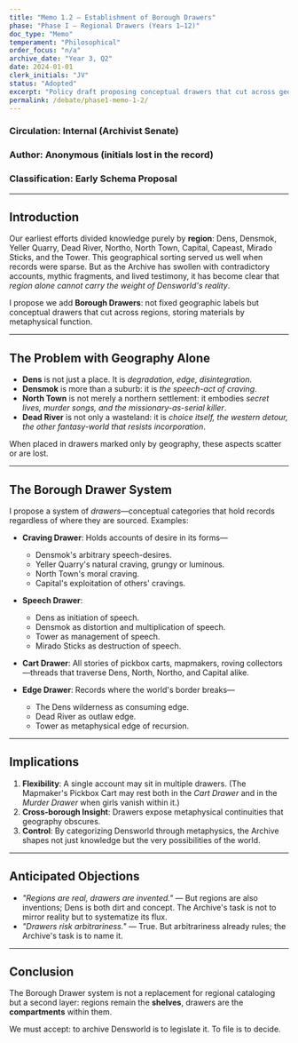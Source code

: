 ```yaml
---
title: "Memo 1.2 — Establishment of Borough Drawers"
phase: "Phase I — Regional Drawers (Years 1–12)"
doc_type: "Memo"
temperament: "Philosophical"
order_focus: "n/a"
archive_date: "Year 3, Q2"
date: 2024-01-01
clerk_initials: "JV"
status: "Adopted"
excerpt: "Policy draft proposing conceptual drawers that cut across geographic regions, introducing the first challenge to pure geographic filing"
permalink: /debate/phase1-memo-1-2/
---
```


### Circulation: Internal (Archivist Senate)

### Author: Anonymous (initials lost in the record)

### Classification: Early Schema Proposal

---

## Introduction

Our earliest efforts divided knowledge purely by **region**: Dens, Densmok, Yeller Quarry, Dead River, Northo, North Town, Capital, Capeast, Mirado Sticks, and the Tower. This geographical sorting served us well when records were sparse. But as the Archive has swollen with contradictory accounts, mythic fragments, and lived testimony, it has become clear that *region alone cannot carry the weight of Densworld's reality*.

I propose we add **Borough Drawers**: not fixed geographic labels but conceptual drawers that cut across regions, storing materials by metaphysical function.

---

## The Problem with Geography Alone

* **Dens** is not just a place. It is *degradation, edge, disintegration*.
* **Densmok** is more than a suburb: it is *the speech-act of craving*.
* **North Town** is not merely a northern settlement: it embodies *secret lives, murder songs, and the missionary-as-serial killer*.
* **Dead River** is not only a wasteland: it is *choice itself, the western detour, the other fantasy-world that resists incorporation*.

When placed in drawers marked only by geography, these aspects scatter or are lost.

---

## The Borough Drawer System

I propose a system of *drawers*—conceptual categories that hold records regardless of where they are sourced. Examples:

* **Craving Drawer**: Holds accounts of desire in its forms—

  * Densmok's arbitrary speech-desires.
  * Yeller Quarry's natural craving, grungy or luminous.
  * North Town's moral craving.
  * Capital's exploitation of others' cravings.

* **Speech Drawer**:

  * Dens as initiation of speech.
  * Densmok as distortion and multiplication of speech.
  * Tower as management of speech.
  * Mirado Sticks as destruction of speech.

* **Cart Drawer**: All stories of pickbox carts, mapmakers, roving collectors—threads that traverse Dens, North, Northo, and Capital alike.

* **Edge Drawer**: Records where the world's border breaks—

  * The Dens wilderness as consuming edge.
  * Dead River as outlaw edge.
  * Tower as metaphysical edge of recursion.

---

## Implications

1. **Flexibility**: A single account may sit in multiple drawers. (The Mapmaker's Pickbox Cart may rest both in the *Cart Drawer* and in the *Murder Drawer* when girls vanish within it.)
2. **Cross-borough Insight**: Drawers expose metaphysical continuities that geography obscures.
3. **Control**: By categorizing Densworld through metaphysics, the Archive shapes not just knowledge but the very possibilities of the world.

---

## Anticipated Objections

* *"Regions are real, drawers are invented."* — But regions are also inventions; Dens is both dirt and concept. The Archive's task is not to mirror reality but to systematize its flux.
* *"Drawers risk arbitrariness."* — True. But arbitrariness already rules; the Archive's task is to name it.

---

## Conclusion

The Borough Drawer system is not a replacement for regional cataloging but a second layer: regions remain the **shelves**, drawers are the **compartments** within them.

We must accept: to archive Densworld is to legislate it. To file is to decide.